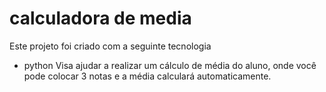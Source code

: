 # calculadora de media
Este projeto foi criado com a seguinte tecnologia
- python
Visa ajudar a realizar um cálculo de média do aluno, onde você pode colocar 3 notas e a média calculará automaticamente.
